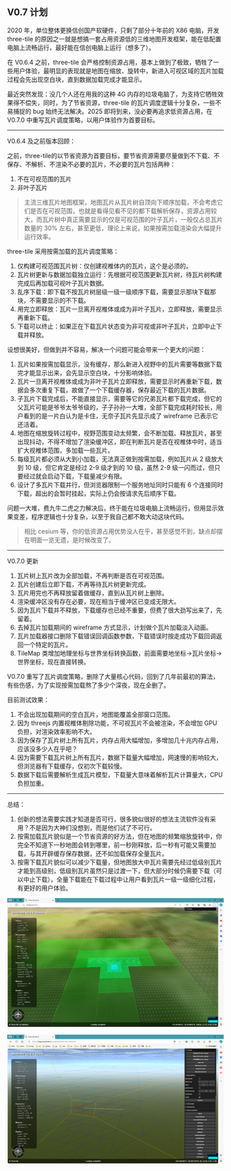 ## V0.7 计划

2020 年，单位整体更换信创国产软硬件，只剩了部分十年前的 X86 电脑，开发 three-tile 的原因之一就是想搞一套占用资源低的三维地图开发框架，能在低配置电脑上流畅运行，最好能在信创电脑上运行（想多了）。

在 V0.6.4 之前，three-tile 会严格控制资源占用，基本上做到了极致，牺牲了一些用户体验，最明显的表现就是地图在缩放、旋转中，新进入可视区域的瓦片加载过程会先出现空白块，直到数据加载完成才能显示。

最近突然发现：没几个人还在用我的这种 4G 内存的垃圾电脑了，为支持它牺牲效果得不偿失，同时，为了节省资源，three-tile 的瓦片调度逻辑十分复杂，一些不易捕捉的 bug 始终无法解决。2025 即将到来，没必要再追求低资源占用，在 V0.7.0 中重写瓦片调度策略，以用户体验作为首要目标。

---

V0.6.4 及之前版本回顾：

之前，three-tile的以节省资源为首要目标，要节省资源需要尽量做到不下载、不保存、不解析、不渲染不必要的瓦片，不必要的瓦片包括两种：

1. 不在可视范围的瓦片
2. 非叶子瓦片

> 主流三维瓦片地图框架，地图瓦片从瓦片树自顶向下顺序加载，不会考虑它们是否在可视范围，也就是看得见看不见的都下载解析保存，资源占用较大，而瓦片树中真正需要显示的仅是可视范围的叶子瓦片，一般仅占总瓦片数量的 30% 左右，甚至更低，理论上来说，如果按需加载渲染会大幅提升运行效率。

three-tile 采用按需加载的瓦片调度策略：

1. 仅构建可视范围瓦片树：仅创建视椎体内的瓦片，这个是必须的。
2. 瓦片树更新与数据加载独立运行：先根据可视范围更新瓦片树，待瓦片树构建完成后再加载可视叶子瓦片数据。
3. 乱序下载：即下载不按瓦片树层级一级一级顺序下载，需要显示那块下载那块，不需要显示的不下载。
4. 用完立即释放：瓦片一旦离开视椎体或成为非叶子瓦片，立即释放，需要显示再重新下载。
5. 下载可以终止：如果正在下载瓦片状态变为非可视或非叶子瓦片，立即中止下载并释放。

设想很美好，但做到并不容易，解决一个问题可能会带来一个更大的问题：

1. 瓦片如果按需加载显示，没有缓存，那么新进入视野中的瓦片需要等数据下载完才能显示出来，会先显示空白块，十分影响体验。
2. 瓦片一旦离开视椎体或成为非叶子瓦片立即释放，需要显示时再重新下载，数据会多次重复下载，故做了一个下载缓存器，保存最近下载的瓦片数据。
3. 子瓦片下载完成后，不能直接显示，需要等它的兄弟瓦片都下载完成，但它的父瓦片可能是爷爷太爷爷级的，子子孙孙一大堆，全部下载完成耗时较长，用户看到的是一片白认为是卡住，无奈子瓦片先显示成了 wireframe 已表示它还活着。
4. 地图在缩放旋转过程中，视野范围变动太频繁，会不断加载、释放瓦片，甚至出现抖动，不得不增加了渲染缓冲区，即在判断瓦片是否在视椎体中时，适当扩大视椎体范围，多加载一些瓦片。
5. 每级瓦片都必须从大到小加载，无法真正做到按需加载，例如瓦片从 2 级放大到 10 级，但它肯定是经过 2-9 级才到的 10 级，虽然 2-9 级一闪而过，但只要经过就会启动下载，下载量减少有限。
6. 设计了多瓦片下载并行，但浏览器限制一个服务地址同时只能有 6 个连接同时下载，超出的会暂时挂起，实际上仍会按请求先后顺序下载。

问题一大堆，费九牛二虎之力解决后，终于能在垃圾电脑上流畅运行，但用显示效果变差，程序逻辑也十分复杂，以至于我自己都不敢大动这块代码。

> 相比 cesium 等，你的低资源占用优势没人在乎，甚至感觉不到，缺点却摆在明面一览无遗，是时候改变了。

---

V0.7.0 更新

1. 瓦片树上瓦片改为全部加载，不再判断是否在可视范围。
2. 瓦片创建后立即下载，不再等待瓦片树更新完成。
3. 瓦片用完也不再释放留着做缓存，直到从瓦片树上删除。
4. 渲染缓冲区没有存在必要，现在相当于缓冲区已变成无限大。
5. 因为瓦片下载并不释放，下载缓存也已经不重要，但费了很大劲写出来了，先留着。
6. 去掉瓦片加载期间的 wireframe 方式显示，计划做个瓦片加载淡入动画。
7. 瓦片加载器接口删除下载错误回调函数参数，下载错误时按走成功下载回调返回一个特定的瓦片。
8. TileMap 类增加地理坐标与世界坐标转换函数，前面需要地坐标->瓦片坐标->世界坐标，现在直接转换。

V0.7.0 重写了瓦片调度策略，删除了大量核心代码，回到了几年前最初的算法，有些伤感，为了实现按需加载熬了多少个深夜，现在全删了。

目前测试效果：

1. 不会出现加载期间的空白瓦片，地图能覆盖全部窗口范围。
2. 因为 threejs 内置视椎体剔除功能，不可视瓦片不会被渲染，不会增加 GPU 负担，对渲染效率影响不大。
3. 因为保存了瓦片树上所有瓦片，内存占用大幅增加，多增加几十兆内存占用，应该没多少人在乎吧？
4. 因为需要下载瓦片树上所有瓦片，数据下载量大幅增加，网速慢的影响较大，但浏览器有下载缓存，仅初次下载较慢。
5. 数据下载后需要解析生成瓦片模型，下载量大意味着解析瓦片计算量大，CPU 负担加重。

---

总结：

1. 创新的想法需要实践才知道是否可行，很多貌似很好的想法主流软件没有采用？不是因为大神们没想到，而是他们试了不可行。
2. 按需加载瓦片貌似是一个节省资源的好方法，但在地图的频繁缩放旋转中，你完全不知道下一秒地图会转到哪里，前一秒刚释放，后一秒有可能又需要加载，与其开辟缓存保存数据，还不如加载保存全量瓦片。
3. 按需下载瓦片貌似可以减少下载量，但地图放大中瓦片需要先经过低级别瓦片才能到高级别，低级别瓦片虽然只是过渡一下，但大部分时候仍需要下载（可以中止下载），全量下载能在下载过程中让用户看到瓦片一级一级细化过程，有更好的用户体验。


![alt text](./images/blog-image-1.png)

![alt text](./images/blog-image-2.png)
